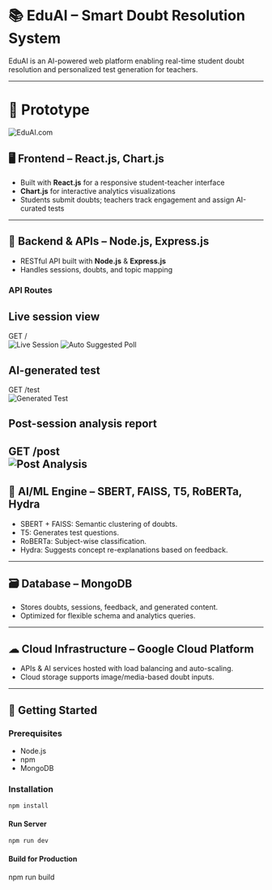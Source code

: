 # 📚 EduAI – Smart Doubt Resolution System

EduAI is an AI-powered web platform enabling real-time student doubt resolution and personalized test generation for teachers.

---

# 🔗 Prototype 
![EduAI.com](https://pragati-ediai.onrender.com)

## 🖥 Frontend – React.js, Chart.js

- Built with **React.js** for a responsive student-teacher interface  
- **Chart.js** for interactive analytics visualizations  
- Students submit doubts; teachers track engagement and assign AI-curated tests

---

## 🔁 Backend & APIs – Node.js, Express.js

- RESTful API built with **Node.js** & **Express.js**
- Handles sessions, doubts, and topic mapping

### API Routes

## Live session view
GET /        
![Live Session](https://res.cloudinary.com/dwcne31bv/image/upload/v1743887629/kbn75hj6d9buoznwxauh.png) 
![Auto Suggested Poll](https://res.cloudinary.com/dwcne31bv/image/upload/v1743887396/wgwgyurigahdjabfbo2k.png) 

## AI-generated test
GET /test    
![Generated Test](https://res.cloudinary.com/dwcne31bv/image/upload/v1743887371/zlvk2ajwiw62mpl4orzr.png) 

## Post-session analysis report
GET /post    
![Post Analysis](https://res.cloudinary.com/dwcne31bv/image/upload/v1743887375/sw3193xf53x7xolisqvg.png) 
---

## 🧠 AI/ML Engine – SBERT, FAISS, T5, RoBERTa, Hydra

- SBERT + FAISS: Semantic clustering of doubts.
- T5: Generates test questions.
- RoBERTa: Subject-wise classification.
- Hydra: Suggests concept re-explanations based on feedback.

---

## 🗃 Database – MongoDB

- Stores doubts, sessions, feedback, and generated content.
- Optimized for flexible schema and analytics queries.

---

## ☁ Cloud Infrastructure – Google Cloud Platform

- APIs & AI services hosted with load balancing and auto-scaling.
- Cloud storage supports image/media-based doubt inputs.

---

## 🚀 Getting Started

### Prerequisites

- Node.js
- npm
- MongoDB

### Installation

```
npm install
```

#### Run Server
```
npm run dev
```

#### Build for Production

npm run build